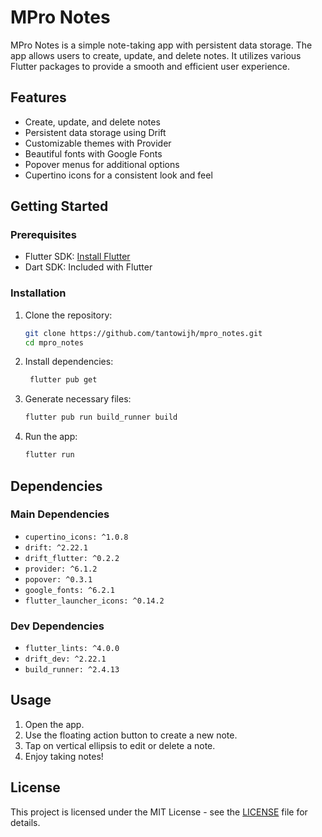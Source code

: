 # MPro Notes

MPro Notes is a simple note-taking app with persistent data storage. The app allows users to create, update, and delete notes. It utilizes various Flutter packages to provide a smooth and efficient user experience.

## Features

- Create, update, and delete notes
- Persistent data storage using Drift
- Customizable themes with Provider
- Beautiful fonts with Google Fonts
- Popover menus for additional options
- Cupertino icons for a consistent look and feel

## Getting Started

### Prerequisites

- Flutter SDK: [Install Flutter](https://flutter.dev/docs/get-started/install)
- Dart SDK: Included with Flutter

### Installation

1. Clone the repository:
   ```sh
   git clone https://github.com/tantowijh/mpro_notes.git
   cd mpro_notes

2. Install dependencies:
   ```sh
    flutter pub get

3. Generate necessary files:
   ```sh
   flutter pub run build_runner build

4. Run the app:
   ```sh
   flutter run

## Dependencies

### Main Dependencies

- `cupertino_icons: ^1.0.8`
- `drift: ^2.22.1`
- `drift_flutter: ^0.2.2`
- `provider: ^6.1.2`
- `popover: ^0.3.1`
- `google_fonts: ^6.2.1`
- `flutter_launcher_icons: ^0.14.2`

### Dev Dependencies

- `flutter_lints: ^4.0.0`
- `drift_dev: ^2.22.1`
- `build_runner: ^2.4.13`

## Usage

1. Open the app.
2. Use the floating action button to create a new note.
3. Tap on vertical ellipsis to edit or delete a note.
4. Enjoy taking notes!

## License

This project is licensed under the MIT License - see the [LICENSE](LICENSE) file for details.
